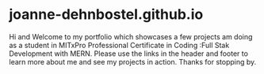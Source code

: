 # joanne-dehnbostel.github.io
#### 
Hi and Welcome to my portfolio which showcases a few projects am doing as a student in MITxPro Professional Certificate in Coding :Full Stak Development with MERN. Please use the links in the header and footer to learn more about me and see my projects in action. Thanks for stopping by. 
